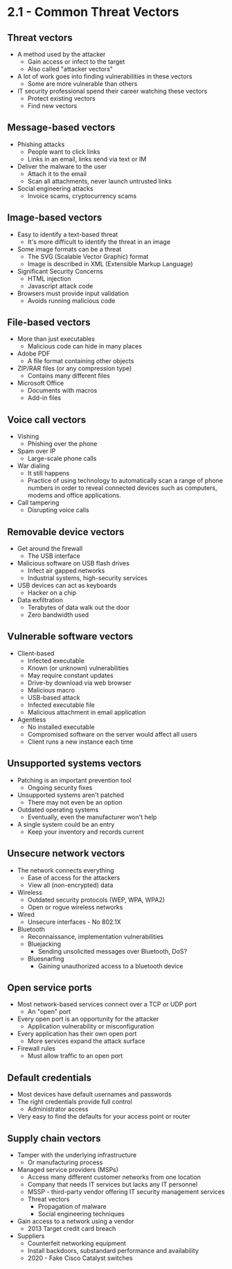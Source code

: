 # 2.1 - Common Threat Vectors
## Threat vectors
- A method used by the attacker
	- Gain access or infect to the target
	- Also called "attacker vectors"
- A lot of work goes into finding vulnerabilities in these vectors
	- Some are more vulnerable than others
- IT security professional spend their career watching these vectors
	- Protect existing vectors
	- Find new vectors
## Message-based vectors
- Phishing attacks
	- People want to click links
	- Links in an email, links send via text or IM
- Deliver the malware to the user
	- Attach it to the email
	- Scan all attachments, never launch untrusted links
- Social engineering attacks
	- Invoice scams, cryptocurrency scams
## Image-based vectors
- Easy to identify a text-based threat
	- It's more difficult to identify the threat in an image
- Some image formats can be a threat
	- The SVG (Scalable Vector Graphic) format
	- Image is described in XML (Extensible Markup Language)
- Significant Security Concerns
	- HTML injection
	- Javascript attack code
- Browsers must provide input validation
	- Avoids running malicious code
## File-based vectors
- More than just executables
	- Malicious code can hide in many places
- Adobe PDF
	- A file format containing other objects 
- ZIP/RAR files (or any compression type)
	- Contains many different files
- Microsoft Office
	- Documents with macros
	- Add-in files
## Voice call vectors
- Vishing
	- Phishing over the phone
- Spam over IP
	- Large-scale phone calls
- War dialing
	- It still happens
	- Practice of using technology to automatically scan a range of phone numbers in order to reveal connected devices such as computers, modems and office applications.
- Call tampering
	- Disrupting voice calls
## Removable device vectors
- Get around the firewall
	- The USB interface
- Malicious software on USB flash drives
	- Infect air gapped networks
	- Industrial systems, high-security services
- USB devices can act as keyboards
	- Hacker on a chip
- Data exfiltration
	- Terabytes of data walk out the door
	- Zero bandwidth used
## Vulnerable software vectors
- Client-based
	- Infected executable
	- Known (or unknown) vulnerabilities
	- May require constant updates
	- Drive-by download via web browser
	- Malicious macro
	- USB-based attack
	- Infected executable file
	- Malicious attachment in email application
- Agentless
	- No installed executable
	- Compromised software on the server would affect all users
	- Client runs a new instance each time
## Unsupported systems vectors
- Patching is an important prevention tool
	- Ongoing security fixes
- Unsupported systems aren't patched
	- There may not even be an option
- Outdated operating systems
	- Eventually, even the manufacturer won't help
- A single system could be an entry
	- Keep your inventory and records current
## Unsecure network vectors
- The network connects everything
	- Ease of access for the attackers
	- View all (non-encrypted) data
- Wireless
	- Outdated security protocols (WEP, WPA, WPA2)
	- Open or rogue wireless networks
- Wired
	- Unsecure interfaces - No 802.1X
- Bluetooth
	- Reconnaissance, implementation vulnerabilities
	- Bluejacking
		- Sending unsolicited messages over Bluetooth, DoS?
	- Bluesnarfing
		- Gaining unauthorized access to a bluetooth device
## Open service ports
- Most network-based services connect over a TCP or UDP port
	- An "open" port
- Every open port is an opportunity for the attacker
	- Application vulnerability or misconfiguration
- Every application has their own open port
	- More services expand the attack surface 
- Firewall rules
	- Must allow traffic to an open port
## Default credentials
- Most devices have default usernames and passwords
- The right credentials provide full control
	- Administrator access
- Very easy to find the defaults for your access point or router
## Supply chain vectors
- Tamper with the underlying infrastructure
	- Or manufacturing process
- Managed service providers (MSPs)
	- Access many different customer networks from one location
	- Company that needs IT services but lacks any IT personnel
	- MSSP - third-party vendor offering IT security management services
	- Threat vectors
		- Propagation of malware
		- Social engineering techniques
- Gain access to a network using a vendor
	- 2013 Target credit card breach
- Suppliers
	- Counterfeit networking equipment
	- Install backdoors, substandard performance and availability
	- 2020 - Fake Cisco Catalyst switches
